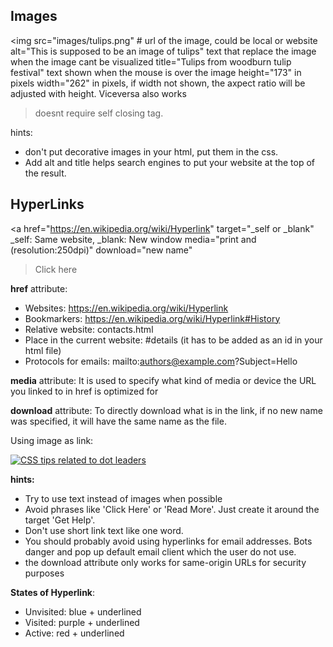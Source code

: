 ## Images

<img src="images/tulips.png" # url of the image, could be local or website
    alt="This is supposed to be an image of tulips" text that replace the image when the image cant be visualized
    title="Tulips from woodburn tulip festival" text shown when the mouse is over the image
    height="173" in pixels
    width="262" in pixels, if width not shown, the axpect ratio will be adjusted with height. Viceversa also works
> doesnt require self closing tag.

hints: 
- don't put decorative images in your html, put them in the css.
- Add alt and title helps search engines to put your website at the top of the result.

## HyperLinks

<a href="https://en.wikipedia.org/wiki/Hyperlink"
    target="_self or _blank" _self: Same website, _blank: New window
    media="print and (resolution:250dpi)"
    download="new name"
>Click here</a> 

**href** attribute:
- Websites: https://en.wikipedia.org/wiki/Hyperlink
- Bookmarkers: https://en.wikipedia.org/wiki/Hyperlink#History
- Relative website: contacts.html
- Place in the current website: #details (it has to be added as an id in your html file)
- Protocols for emails: mailto:authors@example.com?Subject=Hello

**media** attribute:
It is used to specify what kind of media or device the URL you linked to in href is optimized for

**download** attribute:
To directly download what is in the link, if no new name was specified, it will have the same name as the file.

Using image as link:

<a href="https://www.w3.org/Style/Examples/007/leaders">
  <img src="table-th.png" alt="CSS tips related to dot leaders">
</a>

**hints:**

- Try to use text instead of images when possible
- Avoid phrases like 'Click Here' or 'Read More'. Just create it around the target 'Get Help'.
- Don't use short link text like one word.
- You should probably avoid using hyperlinks for email addresses. Bots danger and pop up default email client which the user do not use.
- the download attribute only works for same-origin URLs for security purposes

**States of Hyperlink**:

- Unvisited: blue + underlined
- Visited: purple + underlined
- Active: red + underlined


